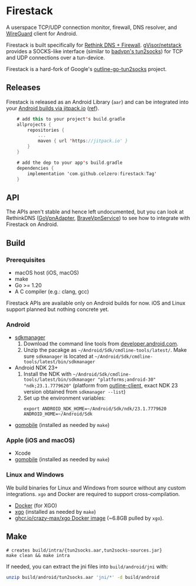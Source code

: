 # Firestack

A userspace TCP/UDP connection monitor, firewall, DNS resolver, and [WireGuard](https://github.com/wireguard/wireguard-go) client for Android.

Firestack is built specifically for [Rethink DNS + Firewall](https://github.com/celzero/rethink-app). [gVisor/netstack](https://github.com/google/gvisor/tree/go/pkg/tcpip) provides a SOCKS-like interface (similar to [badvpn's tun2socks](https://github.com/ambrop72/badvpn)) for TCP and UDP connections over a tun-device.

Firestack is a hard-fork of Google's [outline-go-tun2socks](https://github.com/Jigsaw-Code/outline-go-tun2socks) project.

## Releases

Firestack is released as an Android Library (`aar`) and can be integrated into
your [Android builds via jitpack.io](https://jitpack.io/#celzero/firestack) ([ref](https://github.com/celzero/rethink-app/commit/a6e2abca7)).

```kotlin
    # add this to your project's build.gradle
    allprojects {
        repositories {
            ...
            maven { url 'https://jitpack.io' }
        }
    }

    # add the dep to your app's build.gradle
    dependencies {
        implementation 'com.github.celzero:firestack:Tag'
    }
```

## API

The APIs aren't stable and hence left undocumented, but you can look at
RethinkDNS ([GoVpnAdapter](https://github.com/celzero/rethink-app/blob/982849564/app/src/main/java/com/celzero/bravedns/net/go/GoVpnAdapter.java#L164-L232),
 [BraveVpnService](https://github.com/celzero/rethink-app/blob/982849564/app/src/main/java/com/celzero/bravedns/service/BraveVPNService.kt#L130-L137)) to see how to integrate with Firestack on Android.

## Build

### Prerequisites

- macOS host (iOS, macOS)
- make
- Go >= 1.20
- A C compiler (e.g.: clang, gcc)

Firestack APIs are available only on Android builds for now. iOS and Linux support planned but nothing concrete yet.

### Android

- [sdkmanager](https://developer.android.com/studio/command-line/sdkmanager)
  1. Download the command line tools from [developer.android.com](https://developer.android.com/studio).
  1. Unzip the pacakge as `~/Android/Sdk/cmdline-tools/latest/`. Make sure `sdkmanager` is located at `~/Android/Sdk/cmdline-tools/latest/bin/sdkmanager`
- Android NDK 23+
  1. Install the NDK with `~/Android/Sdk/cmdline-tools/latest/bin/sdkmanager "platforms;android-30" "ndk;23.1.7779620"`
    (platform from [outline-client](https://github.com/Jigsaw-Code/outline-client#building-the-android-app), exact NDK 23 version obtained from `sdkmanager --list`)
  1. Set up the environment variables:
     ```
     export ANDROID_NDK_HOME=~/Android/Sdk/ndk/23.1.7779620 ANDROID_HOME=~/Android/Sdk
     ```
- [gomobile](https://pkg.go.dev/golang.org/x/mobile/cmd/gobind) (installed as needed by `make`)

### Apple (iOS and macOS)

- Xcode
- [gomobile](https://pkg.go.dev/golang.org/x/mobile/cmd/gobind) (installed as needed by `make`)

### Linux and Windows

We build binaries for Linux and Windows from source without any custom integrations.
`xgo` and Docker are required to support cross-compilation.

- [Docker](https://docs.docker.com/get-docker/) (for XGO)
- [xgo](https://github.com/crazy-max/xgo) (installed as needed by `make`)
- [ghcr.io/crazy-max/xgo Docker image](https://github.com/crazy-max/xgo/pkgs/container/xgo) (~6.8GB pulled by `xgo`).

## Make

```
# creates build/intra/{tun2socks.aar,tun2socks-sources.jar}
make clean && make intra

```
If needed, you can extract the jni files into `build/android/jni` with:
```bash
unzip build/android/tun2socks.aar 'jni/*' -d build/android
```
